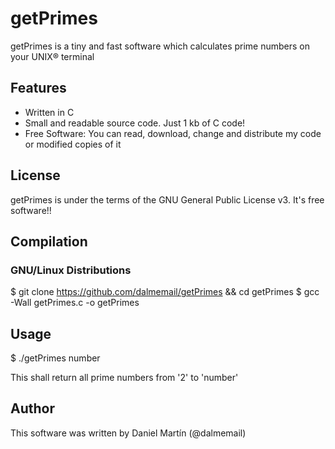 # getPrimes
getPrimes is a tiny and fast software which calculates prime numbers on your UNIX® terminal

## Features
  - Written in C
  - Small and readable source code. Just 1 kb of C code!
  - Free Software: You can read, download, change and distribute my code or modified copies of it

## License
getPrimes is under the terms of the GNU General Public License v3. It's free software!!

## Compilation
### GNU/Linux Distributions
  $ git clone https://github.com/dalmemail/getPrimes && cd getPrimes
  $ gcc -Wall getPrimes.c -o getPrimes

## Usage
  $ ./getPrimes number

This shall return all prime numbers from '2' to 'number'

## Author
This software was written by Daniel Martín (@dalmemail)
